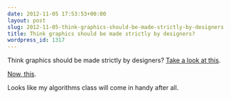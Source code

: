 ```yaml
---
date: 2012-11-05 17:53:53+00:00
layout: post
slug: 2012-11-05-think-graphics-should-be-made-strictly-by-designers
title: Think graphics should be made strictly by designers?
wordpress_id: 1317
---
```


Think graphics should be made strictly by designers? [Take a look at this](http://www.nytimes.com/interactive/2012/11/02/us/politics/paths-to-the-white-house.html).

[Now, this](http://source.mozillaopennews.org/en-US/articles/nyts-512-paths-white-house/).

Looks like my algorithms class will come in handy after all.

